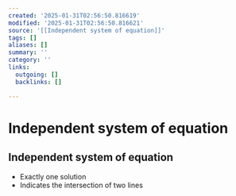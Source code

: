 ```yaml
---
created: '2025-01-31T02:56:50.816619'
modified: '2025-01-31T02:56:50.816621'
source: '[[Independent system of equation]]'
tags: []
aliases: []
summary: ''
category: ''
links:
  outgoing: []
  backlinks: []

---
```


# Independent system of equation

## Independent system of equation
- Exactly one solution
- Indicates the intersection of two lines